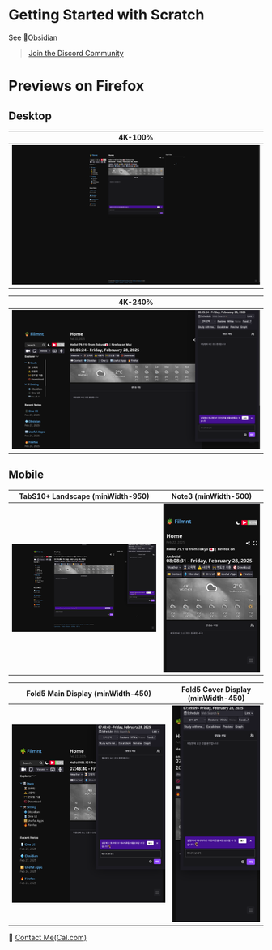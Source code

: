 # Getting Started with Scratch
See 💠[Obsidian](https://filmnt.github.io/%F0%9F%9B%A0%EF%B8%8F-Setting/%F0%9F%92%A0-Obsidian)
> [Join the Discord Community](https://filmnt.github.io/share/3) 

# Previews on Firefox
## Desktop
| 4K-100%   | 
| --------- | 
| ![4k](<content/ReadmeImg/4k 100.png>)|

| 4K-240%    |
| --------- | 
 ![4k-240](<content/ReadmeImg/4k 240.png>) |



## Mobile
|  TabS10+ Landscape (minWidth-950)  |    Note3 (minWidth-500)    |
| ---------| --------- | 
| ![TabS10+](<content/ReadmeImg/TabS10+ Horizontal-Width-950.png>)  | ![Note3](<content/ReadmeImg/Note3 Portrait-minwidth-500.png>)  |


| Fold5 Main Display (minWidth-450)   |   Fold5 Cover Display (minWidth-450)   |
| ---------| --------- | 
| ![Fold5 main](<content/ReadmeImg/Fold5 Main-Portrait-Width-450.png>) | ![Fold5 cover](<content/ReadmeImg/Fold5 Cover-Portrait-Width-450.png>) | 


🔗 [Contact Me(Cal.com)](https://cal.com/filmnt/contact)